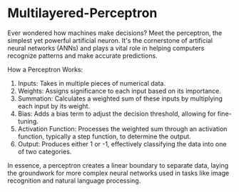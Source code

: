 # Multilayered-Perceptron

Ever wondered how machines make decisions? Meet the perceptron, the simplest yet powerful artificial neuron. It's the cornerstone of artificial neural networks (ANNs) and plays a vital role in helping computers recognize patterns and make accurate predictions.

How a Perceptron Works:
1. Inputs: Takes in multiple pieces of numerical data.
2. Weights: Assigns significance to each input based on its importance.
3. Summation: Calculates a weighted sum of these inputs by multiplying each input by its weight.
4. Bias: Adds a bias term to adjust the decision threshold, allowing for fine-tuning.
5. Activation Function: Processes the weighted sum through an activation function, typically a step function, to determine the output.
6. Output: Produces either 1 or -1, effectively classifying the data into one of two categories.

In essence, a perceptron creates a linear boundary to separate data, laying the groundwork for more complex neural networks used in tasks like image recognition and natural language processing.
